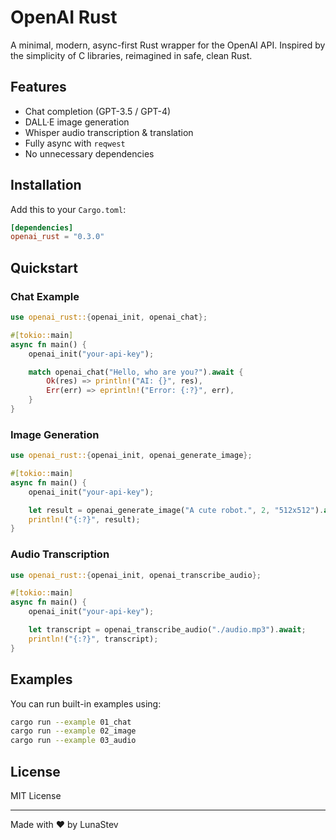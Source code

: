 # OpenAI Rust

A minimal, modern, async-first Rust wrapper for the OpenAI API. Inspired by the simplicity of C libraries, reimagined in safe, clean Rust.

## Features

* Chat completion (GPT-3.5 / GPT-4)
* DALL·E image generation
* Whisper audio transcription & translation
* Fully async with `reqwest`
* No unnecessary dependencies

## Installation

Add this to your `Cargo.toml`:

```toml
[dependencies]
openai_rust = "0.3.0"
```

## Quickstart

### Chat Example

```rust
use openai_rust::{openai_init, openai_chat};

#[tokio::main]
async fn main() {
    openai_init("your-api-key");

    match openai_chat("Hello, who are you?").await {
        Ok(res) => println!("AI: {}", res),
        Err(err) => eprintln!("Error: {:?}", err),
    }
}
```

### Image Generation

```rust
use openai_rust::{openai_init, openai_generate_image};

#[tokio::main]
async fn main() {
    openai_init("your-api-key");

    let result = openai_generate_image("A cute robot.", 2, "512x512").await;
    println!("{:?}", result);
}
```

### Audio Transcription

```rust
use openai_rust::{openai_init, openai_transcribe_audio};

#[tokio::main]
async fn main() {
    openai_init("your-api-key");

    let transcript = openai_transcribe_audio("./audio.mp3").await;
    println!("{:?}", transcript);
}
```

## Examples

You can run built-in examples using:

```bash
cargo run --example 01_chat
cargo run --example 02_image
cargo run --example 03_audio
```

## License

MIT License

---

Made with ❤️ by LunaStev
